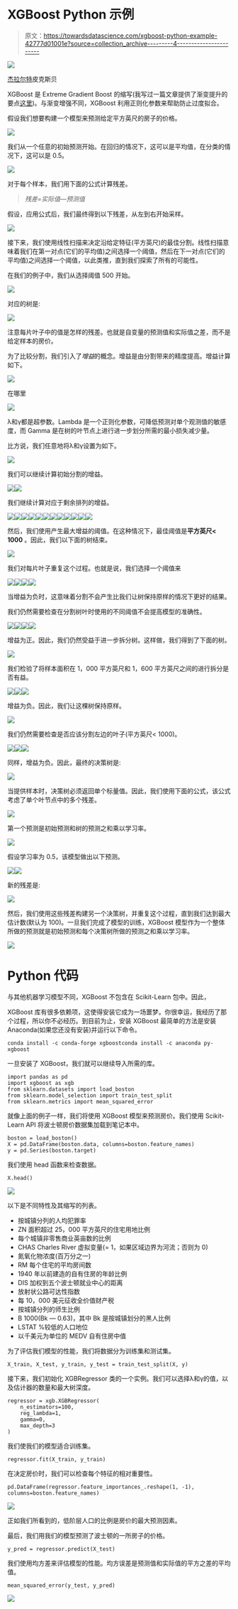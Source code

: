 # XGBoost Python 示例

> 原文：<https://towardsdatascience.com/xgboost-python-example-42777d01001e?source=collection_archive---------4----------------------->

![](img/733104c9782c26e2eb072bc140888c48.png)

[杰拉尔特](https://pixabay.com/users/geralt-9301/)皮克斯贝

XGBoost 是 Extreme Gradient Boost 的缩写(我写过一篇文章提供了渐变提升的要点[这里](/machine-learning-part-18-boosting-algorithms-gradient-boosting-in-python-ef5ae6965be4))。与渐变增强不同，XGBoost 利用正则化参数来帮助防止过度拟合。

假设我们想要构建一个模型来预测给定平方英尺的房子的价格。

![](img/3f3ead88baf078227c8b0fce9ab086d9.png)

我们从一个任意的初始预测开始。在回归的情况下，这可以是平均值，在分类的情况下，这可以是 0.5。

![](img/b436cd879c778366698a965f63b82f8f.png)

对于每个样本，我们用下面的公式计算残差。

> *残差=实际值—预测值*

假设，应用公式后，我们最终得到以下残差，从左到右开始采样。

![](img/7f96c58508d5ef1f350fbd7c6409411d.png)

接下来，我们使用线性扫描来决定沿给定特征(平方英尺)的最佳分割。线性扫描意味着我们在第一对点(它们的平均值)之间选择一个阈值，然后在下一对点(它们的平均值)之间选择一个阈值，以此类推，直到我们探索了所有的可能性。

在我们的例子中，我们从选择阈值 500 开始。

![](img/5870deb93e32e5f86acd0845b22a9370.png)

对应的树是:

![](img/c86dbf393be21c1de391794b289b7820.png)

注意每片叶子中的值是怎样的残差。也就是自变量的预测值和实际值之差，而不是给定样本的房价。

为了比较分割，我们引入了*增益*的概念。增益是由分割带来的精度提高。增益计算如下。

![](img/9e7f960af9e89268ed92a0e96d4da46b.png)

在哪里

![](img/9ef132db448da475acea3bc61a920cf5.png)

λ和γ都是超参数。Lambda 是一个正则化参数，可降低预测对单个观测值的敏感度，而 Gamma 是在树的叶节点上进行进一步划分所需的最小损失减少量。

比方说，我们任意地将λ和γ设置为如下。

![](img/4eb49b7951d48f9a26f9836ac7684c82.png)

我们可以继续计算初始分割的增益。

![](img/9e7f960af9e89268ed92a0e96d4da46b.png)![](img/4c80dea3000afb7a0d3d3ec9ded41ed8.png)

我们继续计算对应于剩余排列的增益。

![](img/2b0db6e8e790888a43443e65c95aafdf.png)![](img/25e63e6f36339dc5b0cd8dae597b8466.png)![](img/9e7f960af9e89268ed92a0e96d4da46b.png)![](img/30f788ab537f67bf8facc4cbfcdc1266.png)![](img/eea0c3904dcc18bdc15bd8f897503693.png)![](img/29d2e917d99c8ffb9c6ed5fe49f80521.png)![](img/9e7f960af9e89268ed92a0e96d4da46b.png)![](img/194665dc4cd6edc545aed53a41c6c933.png)![](img/7a449a316518743f7e0fde89c7830698.png)![](img/19eedc8ace102dbe85373d1337d80f52.png)![](img/9e7f960af9e89268ed92a0e96d4da46b.png)![](img/eaa0763da3c99665d1813dc8b7732e76.png)

然后，我们使用产生最大增益的阈值。在这种情况下，最佳阈值是**平方英尺< 1000** 。因此，我们以下面的树结束。

![](img/25e63e6f36339dc5b0cd8dae597b8466.png)

我们对每片叶子重复这个过程。也就是说，我们选择一个阈值来

![](img/7b375c4bd9c0e18564a3acda4ad339d9.png)![](img/d8d5424e24a1704fc551bf5f1cfb3560.png)![](img/9e7f960af9e89268ed92a0e96d4da46b.png)![](img/0900fcdc1e3ac96a5e66f6efa97898b0.png)

当增益为负时，这意味着分割不会产生比我们让树保持原样的情况下更好的结果。

我们仍然需要检查在分割树叶时使用的不同阈值不会提高模型的准确性。

![](img/c752e06ec700d9e6732f901ece569e2d.png)![](img/d88e52e0ce2891579be4fd872eed187a.png)![](img/9e7f960af9e89268ed92a0e96d4da46b.png)![](img/86d9f73c82a37c5ab43f35b3c1ced5c9.png)

增益为正。因此，我们仍然受益于进一步拆分树。这样做，我们得到了下面的树。

![](img/d88e52e0ce2891579be4fd872eed187a.png)

我们检验了将样本面积在 1，000 平方英尺和 1，600 平方英尺之间的进行拆分是否有益。

![](img/a0a5304c307152ccf494e35a2578dd12.png)![](img/9e7f960af9e89268ed92a0e96d4da46b.png)![](img/6e32228d2f74901cf95da1ca736b74ad.png)

增益为负。因此，我们让这棵树保持原样。

![](img/d88e52e0ce2891579be4fd872eed187a.png)

我们仍然需要检查是否应该分割左边的叶子(平方英尺< 1000)。

![](img/74ace542312b009689d0b38ddf32ed48.png)![](img/9e7f960af9e89268ed92a0e96d4da46b.png)![](img/c696c5622daa42b555f04963b32fd961.png)

同样，增益为负。因此，最终的决策树是:

![](img/d88e52e0ce2891579be4fd872eed187a.png)

当提供样本时，决策树必须返回单个标量值。因此，我们使用下面的公式，该公式考虑了单个叶节点中的多个残差。

![](img/3db5f4a1b1893148202d06c7379d7495.png)

第一个预测是初始预测和树的预测之和乘以学习率。

![](img/f01961b62532273c18bcabdd6da4bcf5.png)

假设学习率为 0.5，该模型做出以下预测。

![](img/cf83ff11950e3a5e1d326dc9a880dc5a.png)![](img/2e0aee7d3daa2d161eb580cdd1277dc8.png)

新的残差是:

![](img/59873922af2674bab06ffbeb58a33c31.png)

然后，我们使用这些残差构建另一个决策树，并重复这个过程，直到我们达到最大估计数(默认为 100)。一旦我们完成了模型的训练，XGBoost 模型作为一个整体所做的预测就是初始预测和每个决策树所做的预测之和乘以学习率。

![](img/16e68bafae9277f7c176821209227124.png)

# Python 代码

与其他机器学习模型不同，XGBoost 不包含在 Scikit-Learn 包中。因此，

XGBoost 库有很多依赖项，这使得安装它成为一场噩梦。你很幸运，我经历了那个过程，所以你不必经历。到目前为止，安装 XGBoost 最简单的方法是安装 Anaconda(如果您还没有安装)并运行以下命令。

```
conda install -c conda-forge xgboostconda install -c anaconda py-xgboost
```

一旦安装了 XGBoost，我们就可以继续导入所需的库。

```
import pandas as pd
import xgboost as xgb
from sklearn.datasets import load_boston
from sklearn.model_selection import train_test_split
from sklearn.metrics import mean_squared_error
```

就像上面的例子一样，我们将使用 XGBoost 模型来预测房价。我们使用 Scikit-Learn API 将波士顿房价数据集加载到笔记本中。

```
boston = load_boston()
X = pd.DataFrame(boston.data, columns=boston.feature_names)
y = pd.Series(boston.target)
```

我们使用 head 函数来检查数据。

```
X.head()
```

![](img/d5e5313e567b7b93b29b734d19807dd8.png)

以下是不同特性及其缩写的列表。

*   按城镇分列的人均犯罪率
*   ZN 面积超过 25，000 平方英尺的住宅用地比例
*   每个城镇非零售商业英亩数的比例
*   CHAS Charles River 虚拟变量(= 1，如果区域边界为河流；否则为 0)
*   氮氧化物浓度(百万分之一)
*   RM 每个住宅的平均房间数
*   1940 年以前建造的自有住房的年龄比例
*   DIS 加权到五个波士顿就业中心的距离
*   放射状公路可达性指数
*   每 10，000 美元征收全价值财产税
*   按城镇分列的师生比例
*   B 1000(Bk — 0.63)，其中 Bk 是按城镇划分的黑人比例
*   LSTAT %较低的人口地位
*   以千美元为单位的 MEDV 自有住房中值

为了评估我们模型的性能，我们将数据分为训练集和测试集。

```
X_train, X_test, y_train, y_test = train_test_split(X, y)
```

接下来，我们初始化 XGBRegressor 类的一个实例。我们可以选择λ和γ的值，以及估计器的数量和最大树深度。

```
regressor = xgb.XGBRegressor(
    n_estimators=100,
    reg_lambda=1,
    gamma=0,
    max_depth=3
)
```

我们使我们的模型适合训练集。

```
regressor.fit(X_train, y_train)
```

在决定房价时，我们可以检查每个特征的相对重要性。

```
pd.DataFrame(regressor.feature_importances_.reshape(1, -1), columns=boston.feature_names)
```

![](img/1a27a7863dfab579000ed518d413b4fb.png)

正如我们所看到的，低阶层人口的比例是房价的最大预测因素。

最后，我们用我们的模型预测了波士顿的一所房子的价格。

```
y_pred = regressor.predict(X_test)
```

我们使用均方差来评估模型的性能。均方误差是预测值和实际值的平方之差的平均值。

```
mean_squared_error(y_test, y_pred)
```

![](img/6563b10720e698cadb7bd15c4fe415b2.png)